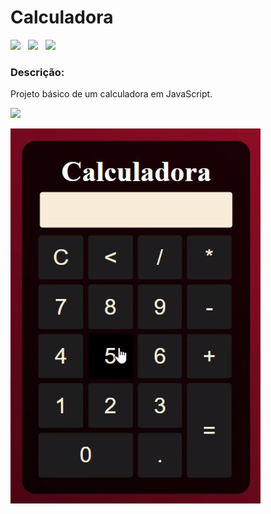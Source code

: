 <h1>Calculadora</h1>

<p>
 <img src="https://img.shields.io/github/license/lucasbizachi/calculadora?style=social"/>&#160;&#160;
 <img src="https://img.shields.io/github/languages/count/lucasbizachi/calculadora?style=social"/>&#160;&#160;
 <img src="https://img.shields.io/github/languages/top/lucasbizachi/calculadora?style=social"/>&#160;&#160;
</p>

<h3>Descrição:</h3>
<p>Projeto básico de um calculadora em JavaScript.</p>

<p>
   <img src="http://img.shields.io/static/v1?label=STATUS&message=%20Finalizado&color=GREEN&style=for-the-badge"/>
<p/>

<img src="assets/calc.gif"/>

 
